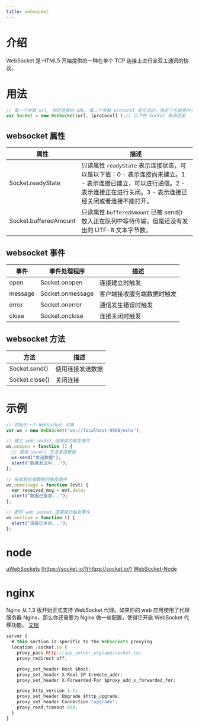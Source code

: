 ```yaml
---
title: websocket
---
```


# 介绍

WebSocket 是 HTML5 开始提供的一种在单个 TCP 连接上进行全双工通讯的协议。

# 用法

```js
// 第一个参数 url, 指定连接的 URL。第二个参数 protocol 是可选的，指定了可接受的子协议。
var Socket = new WebSocket(url, [protocol] );// 以下的 Socket 来源这里
```


## websocket 属性

| 属性 | 描述 | 
| ---- | ----------- |
| Socket.readyState | 只读属性 `readyState` 表示连接状态，可以是以下值：0 - 表示连接尚未建立。1 - 表示连接已建立，可以进行通信。2 - 表示连接正在进行关闭。3 - 表示连接已经关闭或者连接不能打开。 |
| Socket.bufferedAmount | 只读属性 `bufferedAmount` 已被 send() 放入正在队列中等待传输，但是还没有发出的 UTF-8 文本字节数。 |

## websocket 事件

| 事件 | 事件处理程序 | 描述 | 
| ---- | --- | --- |
| open | Socket.onopen | 连接建立时触发 |
| message | Socket.onmessage | 客户端接收服务端数据时触发 |
| error	 | Socket.onerror | 通信发生错误时触发 |
| close | Socket.onclose | 连接关闭时触发 |


## websocket 方法

| 方法 | 描述 |
| --- | --- |
| Socket.send() | 使用连接发送数据 |
| Socket.close() | 关闭连接 |



# 示例

```js
// 初始化一个 WebSocket 对象
var ws = new WebSocket("ws://localhost:9998/echo");

// 建立 web socket 连接成功触发事件
ws.onopen = function () {
  // 使用 send() 方法发送数据
  ws.send("发送数据");
  alert("数据发送中...");
};

// 接收服务端数据时触发事件
ws.onmessage = function (evt) {
  var received_msg = evt.data;
  alert("数据已接收...");
};

// 断开 web socket 连接成功触发事件
ws.onclose = function () {
  alert("连接已关闭...");
};
```


# node

[uWebSockets](https://github.com/uNetworking/uWebSockets)
[https://socket.io/](https://socket.io/)
[WebSocket-Node](https://github.com/theturtle32/WebSocket-Node)

# nginx

Nginx 从 1.3 版开始正式支持 WebSocket 代理。如果你的 web 应用使用了代理服务器 Nginx，那么你还需要为 Nginx 做一些配置，使得它开启 WebSocket 代理功能。
[文档](http://nginx.org/en/docs/http/websocket.html)

```js
server {
  # this section is specific to the WebSockets proxying
  location /socket.io {
    proxy_pass http://app_server_wsgiapp/socket.io;
    proxy_redirect off;

    proxy_set_header Host $host;
    proxy_set_header X-Real-IP $remote_addr;
    proxy_set_header X-Forwarded-For $proxy_add_x_forwarded_for;

    proxy_http_version 1.1;
    proxy_set_header Upgrade $http_upgrade;
    proxy_set_header Connection "upgrade";
    proxy_read_timeout 600;
  }
}

```